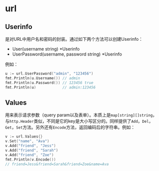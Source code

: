# url

## Userinfo

是对URL中用户名和密码的封装。通过如下两个方法可以创建Userinfo：

- User(username string) *Userinfo
- UserPassword(username, password string) *Userinfo

例如：

```go
u := url.UserPassword("admin", "123456")
fmt.Println(u.Username()) // admin
fmt.Println(u.Password()) // 123456 true
fmt.Println(u)            // admin:123456
```

## Values

用来表示请求参数（query param以及表单）。本质上是`map[string][]string`，与`http.Header`类似，不同是它的key是大小写区分的。同样提供了`Add`，`Del`，`Get`，`Set`方法。另外还有`Encode`方法，返回编码后的字符串。例如：

```go
v := url.Values{}
v.Set("name", "Ava")
v.Add("friend", "Jess")
v.Add("friend", "Sarah")
v.Add("friend", "Zoe")
fmt.Println(v.Encode())
// friend=Jess&friend=Sarah&friend=Zoe&name=Ava
```

